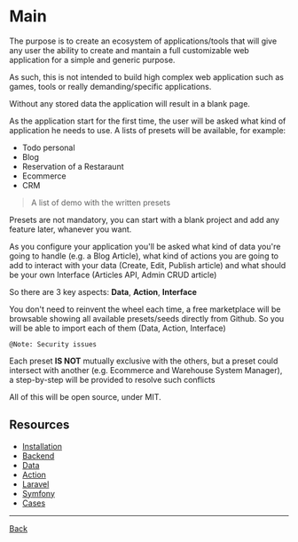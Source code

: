# Main

The purpose is to create an ecosystem of applications/tools that will give any user the ability to create and mantain a full customizable web application for a simple and generic purpose.

As such, this is not intended to build high complex web application such as games, tools or really demanding/specific applications.

Without any stored data the application will result in a blank page.

As the application start for the first time, the user will be asked what kind of application he needs to use. A lists of presets will be available, for example:
- Todo personal
- Blog
- Reservation of a Restaraunt 
- Ecommerce
- CRM


> A list of demo with the written presets

Presets are not mandatory, you can start with a blank project and add any feature later, whanever you want.

As you configure your application you'll be asked what kind of data you're going to handle (e.g. a Blog Article), what kind of actions you are going to add to interact with your data (Create, Edit, Publish article) and what should be your own Interface (Articles API, Admin CRUD article)

So there are 3 key aspects: **Data**, **Action**, **Interface**

You don't need to reinvent the wheel each time, a free marketplace will be browsable showing all available presets/seeds directly from Github. So you will be able to import each of them (Data, Action, Interface)
```@
@Note: Security issues
```

Each preset **IS NOT** mutually exclusive with the others, but a preset could intersect with another (e.g. Ecommerce and Warehouse System Manager), a step-by-step will be provided to resolve such conflicts


All of this will be open source, under MIT.

## Resources

- [Installation](installation.md)
- [Backend](backend.md)
- [Data](data.md)
- [Action](action.md)
- [Laravel](laravel.md)
- [Symfony](symfony.md)
- [Cases](cases.md)

---

[Back](index.md)